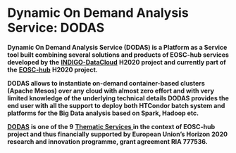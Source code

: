 # Dynamic On Demand Analysis Service: DODAS

**Dynamic On Demand Analysis Service \(DODAS\) is a Platform as a Service tool built combining several solutions and products  of EOSC-hub services  developed by the** [**INDIGO-DataCloud**](https://www.indigo-datacloud.eu/) **H2020 project and currently part of the** [**EOSC-hub**](https://www.eosc-hub.eu/) **H2020 project.** 

**DODAS allows to instantiate on-demand container-based clusters \(Apache Mesos\) over any cloud with almost zero effort and with very limited knowledge of the underlying technical details DODAS provides the end user with all the support to deploy both HTCondor batch system and platforms for the Big Data analysis based on Spark, Hadoop etc.**

[**DODAS**](https://marketplace.eosc-hub.eu/thematic-services/92-dodas.html) **is one of the 9** [**Thematic Services** ](https://marketplace.eosc-hub.eu/thematic-services/92-dodas.html)**in the context of EOSC-hub project and thus financially supported by European Union’s Horizon 2020 research and innovation programme, grant agreement RIA 777536.**

 

